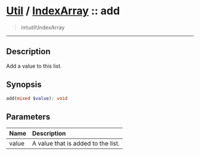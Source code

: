 # [Util](Util.md) / [IndexArray](Util-IndexArray.md) :: add
 > im\util\IndexArray
____

## Description
Add a value to this list.

## Synopsis
```php
add(mixed $value): void
```

## Parameters
| Name | Description |
| :--- | :---------- |
| value | A value that is added to the list. |
